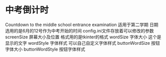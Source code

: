 # 中考倒计时
Countdown to the middle school entrance examination
适用于第二学期
日期选用的是6月的12号作为中考开始的时间
config.ini文件存放着可以修改的参数
screenSize 屏幕大小及位置 格式用的是tkinter的格式
wordSize 字体大小 这个是显示的文字
wordStyle 字体样式 可以自己自定义字体样式
buttonWordSize 按钮字体大小
buttonWordStyle 按钮字体样式

